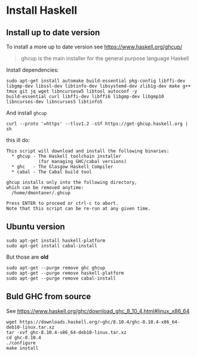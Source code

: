 # Install Haskell


## Install up to date version

To install a more up to date version see <https://www.haskell.org/ghcup/>

> ghcup is the main installer for
> the general purpose language Haskell

Install dependencies:

    sudo apt-get install automake build-essential pkg-config libffi-dev libgmp-dev libssl-dev libtinfo-dev libsystemd-dev zlib1g-dev make g++ tmux git jq wget libncursesw5 libtool autoconf -y
    build-essential curl libffi-dev libffi6 libgmp-dev libgmp10 libncurses-dev libncurses5 libtinfo5

And install `ghcup`

    curl --proto '=https' --tlsv1.2 -sSf https://get-ghcup.haskell.org | sh

this ill do:

```
This script will download and install the following binaries:
  * ghcup - The Haskell toolchain installer
            (for managing GHC/cabal versions)
  * ghc   - The Glasgow Haskell Compiler
  * cabal - The Cabal build tool

ghcup installs only into the following directory,
which can be removed anytime:
  /home/dmontaner/.ghcup

Press ENTER to proceed or ctrl-c to abort.
Note that this script can be re-run at any given time.
```


## Ubuntu version

    sudo apt-get install haskell-platform
    sudo apt-get install cabal-install

But those are __old__

    sudo apt-get --purge remove ghc ghcup
    sudo apt-get --purge remove haskell-platform
    sudo apt-get --purge remove cabal-install


## Buld GHC from source

See <https://www.haskell.org/ghc/download_ghc_8_10_4.html#linux_x86_64>

    wget https://downloads.haskell.org/~ghc/8.10.4/ghc-8.10.4-x86_64-deb10-linux.tar.xz
    tar -xvf ghc-8.10.4-x86_64-deb10-linux.tar.xz
    cd ghc-8.10.4
    ./configure 
    make install
